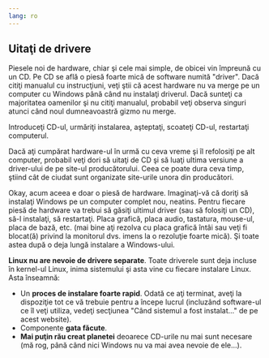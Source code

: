 ```yaml
---
lang: ro
---
```





<h2>Uitaţi de drivere</h2>

Piesele noi de hardware, chiar şi cele mai simple, de obicei vin împreună cu un CD. Pe CD se află o piesă foarte mică de software numită "driver". Dacă citiţi manualul cu instrucţiuni, veţi ştii că acest hardware nu va merge pe un computer cu Windows până când nu instalaţi driverul. Dacă sunteţi ca majoritatea oamenilor şi nu citiţi manualul, probabil veţi observa singuri atunci când noul dumneavoastră gizmo nu merge.

Introduceţi CD-ul, urmăriţi instalarea, aşteptaţi, scoateţi CD-ul, restartaţi computerul.

Dacă aţi cumpărat hardware-ul în urmă cu ceva vreme şi îl refolosiţi pe alt computer, probabil veţi dori să uitaţi de CD şi să luaţi ultima versiune a driver-ului de pe site-ul producătorului. Ceea ce poate dura ceva timp, ştiind cât de ciudat sunt organizate site-urile unora din producători.

Okay, acum aceea e doar o piesă de hardware. Imaginaţi-vă că doriţi să instalaţi Windows pe un computer complet nou, neatins. Pentru fiecare piesă de hardware va trebui să găsiţi ultimul driver (sau să folosiţi un CD), să-l instalaţi, să restartaţi. Placa grafică, placa audio, tastatura, mouse-ul, placa de bază, etc. (mai bine aţi rezolva cu placa grafică întâi sau veţi fi blocat(ă) privind la monitorul dvs. imens la o rezoluţie foarte mică). Şi toate astea după o deja lungă instalare a Windows-ului.

<b>Linux nu are nevoie de drivere separate</b>. Toate driverele sunt deja incluse în kernel-ul Linux, inima sistemului şi asta vine cu fiecare instalare Linux. Asta înseamnă:

<ul>
<li>Un <b>proces de instalare foarte rapid</b>. Odată ce aţi terminat, aveţi la dispoziţie tot ce vă trebuie pentru a începe lucrul (incluzând software-ul ce îl veţi utiliza, vedeţi secţiunea "Când sistemul a fost instalat..." de pe acest website).</li>
<li>Componente <b>gata făcute</b>.</li>
<li><b>Mai puţin rău creat planetei</b> deoarece CD-urile nu mai sunt necesare (mă rog, până când nici Windows nu va mai avea nevoie de ele...).</li>
</ul>




